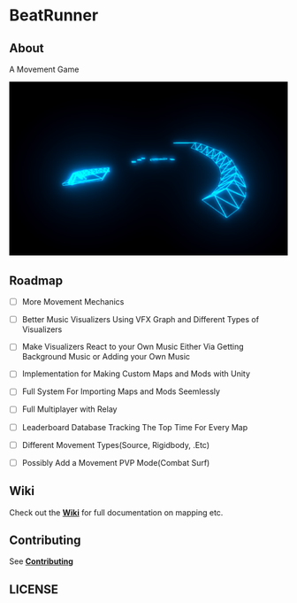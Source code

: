 # BeatRunner

## About
A Movement Game


![Screenshot](Files/Screenshots/2024-12-09_22-01.png)

## Roadmap

- [ ] More Movement Mechanics
- [ ] Better Music Visualizers Using VFX Graph and Different Types of Visualizers
- [ ] Make Visualizers React to your Own Music Either Via Getting Background Music or Adding your Own Music
- [ ] Implementation for Making Custom Maps and Mods with Unity
- [ ] Full System For Importing Maps and Mods Seemlessly
- [ ] Full Multiplayer with Relay
- [ ] Leaderboard Database Tracking The Top Time For Every Map
- [ ] Different Movement Types(Source, Rigidbody, .Etc)
- [ ] Possibly Add a Movement PVP Mode(Combat Surf)


## Wiki
Check out the **[Wiki](https://github.com/IckyTheBiggy/BeatRunner/wiki)** for full documentation on mapping etc.

## Contributing

See **[Contributing](./CONTRIBUTING.md)**

## LICENSE